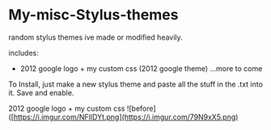 # My-misc-Stylus-themes
random stylus themes ive made or modified heavily.

includes:
- 2012 google logo + my custom css (2012 google theme)
...more to come

To Install, just make a new stylus theme and paste all the stuff in the .txt into it. Save and enable.

2012 google logo + my custom css
![before]([https://i.imgur.com/NFlIDYt.png](https://i.imgur.com/79N9xX5.png)
